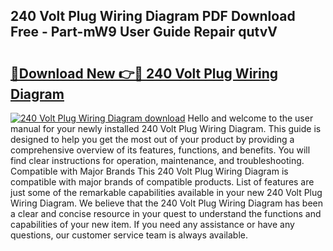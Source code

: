 ## 240 Volt Plug Wiring Diagram PDF Download Free - Part-mW9 User Guide Repair qutvV

# <h2><a href="http://dfkpm03.blite.top/?on=240+Volt+Plug+Wiring+Diagram">🔗Download New 👉🔴 240 Volt Plug Wiring Diagram</a></h2>

[![240 Volt Plug Wiring Diagram download](https://i.imgur.com/lujVjoI.png)](http://dfkpm03.blite.top/?on=240+Volt+Plug+Wiring+Diagram)
Hello and welcome to the user manual for your newly installed 240 Volt Plug Wiring Diagram. This guide is designed to help you get the most out of your product by providing a comprehensive overview of its features, functions, and benefits. You will find clear instructions for operation, maintenance, and troubleshooting. Compatible with Major Brands This 240 Volt Plug Wiring Diagram is compatible with major brands of compatible products. List of features are just some of the remarkable capabilities available in your new 240 Volt Plug Wiring Diagram. We believe that the 240 Volt Plug Wiring Diagram has been a clear and concise resource in your quest to understand the functions and capabilities of your new item. If you need any assistance or have any questions, our customer service team is always available.
